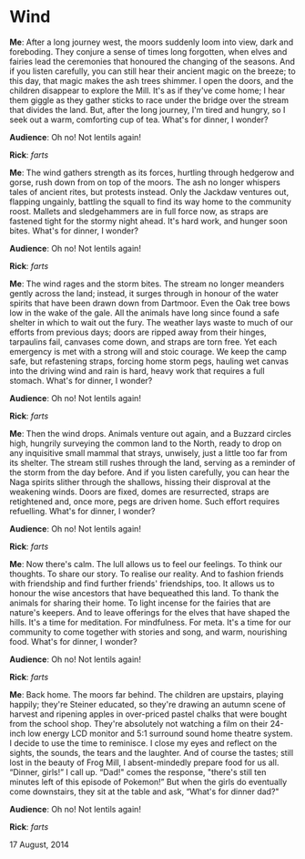 # Wind

**Me**: After a long journey west, the moors suddenly loom into view, dark and foreboding. They conjure a sense of times long forgotten, when elves and fairies lead the ceremonies that honoured the changing of the seasons. And if you listen carefully, you can still hear their ancient magic on the breeze; to this day, that magic makes the ash trees shimmer. I open the doors, and the children disappear to explore the Mill. It's as if they've come home; I hear them giggle as they gather sticks to race under the bridge over the stream that divides the land. But, after the long journey, I'm tired and hungry, so I seek out a warm, comforting cup of tea. What's for dinner, I wonder?

**Audience**: Oh no! Not lentils again!

**Rick**: _farts_

**Me**: The wind gathers strength as its forces, hurtling through hedgerow and gorse, rush down from on top of the moors. The ash no longer whispers tales of ancient rites, but protests instead. Only the Jackdaw ventures out, flapping ungainly, battling the squall to find its way home to the community roost. Mallets and sledgehammers are in full force now, as straps are fastened tight for the stormy night ahead. It's hard work, and hunger soon bites. What's for dinner, I wonder?

**Audience**: Oh no! Not lentils again!

**Rick**: _farts_

**Me**: The wind rages and the storm bites. The stream no longer meanders gently across the land; instead, it surges through in honour of the water spirits that have been drawn down from Dartmoor. Even the Oak tree bows low in the wake of the gale. All the animals have long since found a safe shelter in which to wait out the fury. The weather lays waste to much of our efforts from previous days; doors are ripped away from their hinges, tarpaulins fail, canvases come down, and straps are torn free. Yet each emergency is met with a strong will and stoic courage. We keep the camp safe, but refastening straps, forcing home storm pegs, hauling wet canvas into the driving wind and rain is hard, heavy work that requires a full stomach. What's for dinner, I wonder?

**Audience**: Oh no! Not lentils again!

**Rick**: _farts_

**Me**: Then the wind drops. Animals venture out again, and a Buzzard circles high, hungrily surveying the common land to the North, ready to drop on any inquisitive small mammal that strays, unwisely, just a little too far from its shelter. The stream still rushes through the land, serving as a reminder of the storm from the day before. And if you listen carefully, you can hear the Naga spirits slither through the shallows, hissing their disproval at the weakening winds. Doors are fixed, domes are resurrected, straps are retightened and, once more, pegs are driven home. Such effort requires refuelling. What's for dinner, I wonder?

**Audience**: Oh no! Not lentils again!

**Rick**: _farts_

**Me**: Now there's calm. The lull allows us to feel our feelings. To think our thoughts. To share our story. To realise our reality. And to fashion friends with friendship and find further friends' friendships, too. It allows us to honour the wise ancestors that have bequeathed this land. To thank the animals for sharing their home. To light incense for the fairies that are nature's keepers. And to leave offerings for the elves that have shaped the hills. It's a time for meditation. For mindfulness. For meta. It's a time for our community to come together with stories and song, and warm, nourishing food. What's for dinner, I wonder?

**Audience**: Oh no! Not lentils again!

**Rick**: _farts_

**Me**: Back home. The moors far behind. The children are upstairs, playing happily; they're Steiner educated, so they're drawing an autumn scene of harvest and ripening apples in over-priced pastel chalks that were bought from the school shop. They're absolutely not watching a film on their 24-inch low energy LCD monitor and 5:1 surround sound home theatre system. I decide to use the time to reminisce. I close my eyes and reflect on the sights, the sounds, the tears and the laughter. And of course the tastes; still lost in the beauty of Frog Mill, I absent-mindedly prepare food for us all. “Dinner, girls!” I call up. “Dad!" comes the response, "there's still ten minutes left of this episode of Pokemon!” But when the girls do eventually come downstairs, they sit at the table and ask, “What's for dinner dad?"

**Audience**: Oh no! Not lentils again!

**Rick**: _farts_

17 August, 2014
